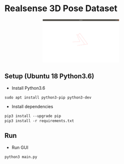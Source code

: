 # Realsense 3D Pose Dataset

<p align="center">
  <img src="assets/pose3d.png" width="50%" title="pose3d">
</p>

## Setup (Ubuntu 18 Python3.6)
- Install Python3.6
```
sudo apt install python3-pip python3-dev
```
- Install dependencies
```
pip3 install --upgrade pip
pip3 install -r requirements.txt
```

## Run
- Run GUI
```
python3 main.py
```
